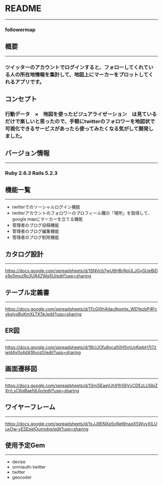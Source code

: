 # README
---
### followermap

## 概要
---
### ツイッターのアカウントでログインすると、フォローしてくれている人の所在地情報を集計して、地図上にマーカーをプロットしてくれるアプリです。

## コンセプト

### 行動データ　×　地図を使ったビジュアライゼーション　は見ているだけで楽しいと思ったので、手軽にtwitterのフォロワーを地図状で可視化できるサービスがあったら使ってみたくなる気がして開発しました。

## バージョン情報
---
### Ruby 2.6.3 Rails 5.2.3

## 機能一覧
---
- twitterでのソーシャルログイン機能
- twitterアカウントのフォロワーのプロフィール欄の「場所」を取得して、google mapにマーカーを立てる機能
- 管理者のブログ投稿機能
- 管理者のブログ編集機能
- 管理者のブログ削除機能


## カタログ設計
---
https://docs.google.com/spreadsheets/d/1SNVcb7wU6HBrRpULJGyGUeBiDx9o5mxzRo3UR4ZWqSU/edit?usp=sharing

## テーブル定義書
---
https://docs.google.com/spreadsheets/d/1TcGj0h4dau9pqnIx_WD1ezbP4FcybslysBoKmXLTK5k/edit?usp=sharing

## ER図
---
https://docs.google.com/spreadsheets/d/19clJOfu8vca1i0H5mUxKwbH7t7zwid4y0s4dA18voz0/edit?usp=sharing

## 画面遷移図
---
https://docs.google.com/spreadsheets/d/13mi5EaeVJh91h56VvCDEzLU5biZXrrLxC6qBaefdUio/edit?usp=sharing

## ワイヤーフレーム
---
https://docs.google.com/spreadsheets/d/1xJJ9ENXq5oNeWnaqX5WvvXILUuxOw-yE5EpeIOumobg/edit?usp=sharing

## 使用予定Gem
---
- devise
- omniauth-twitter
- twitter
- geocoder
